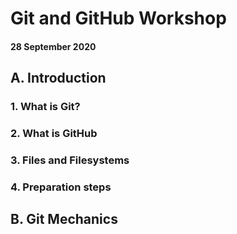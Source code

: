 # Git and GitHub Workshop

#### 28 September 2020

## A. Introduction
### 1. What is Git?

### 2. What is GitHub

### 3. Files and Filesystems

### 4. Preparation steps


## B. Git Mechanics
